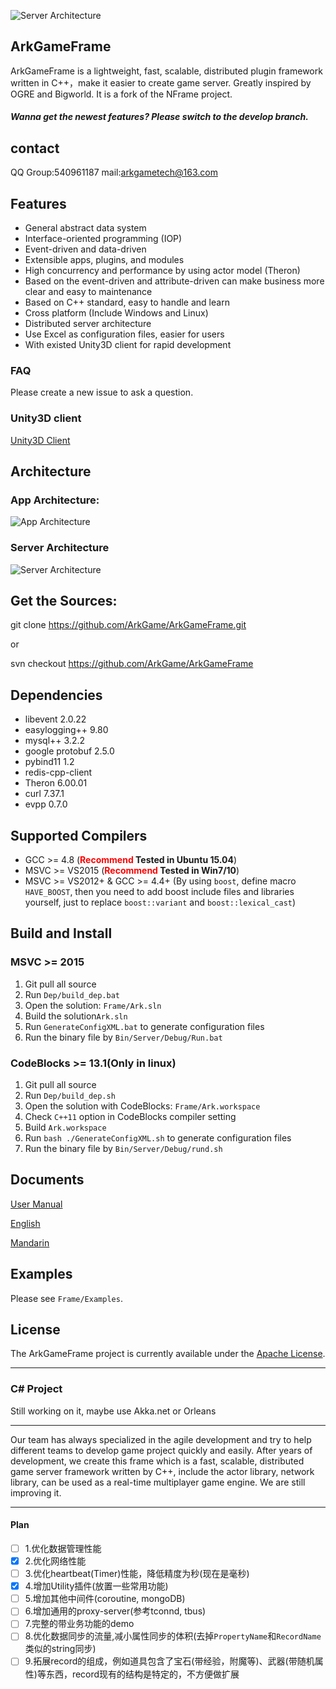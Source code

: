 ![Server Architecture](https://raw.githubusercontent.com/ArkGame/ArkGameFrame/master/Doc/asserts/imgs/ArkGameFrame.png)

## ArkGameFrame
ArkGameFrame is a lightweight, fast, scalable, distributed plugin framework written in C++，make it easier to create game server. Greatly inspired by OGRE and Bigworld. It is a fork of the NFrame project.
##### Wanna get the newest features? Please switch to the develop branch.

## contact
QQ Group:540961187
mail:arkgametech@163.com

## Features
- General abstract data system
- Interface-oriented programming (IOP)
- Event-driven and data-driven
- Extensible apps, plugins, and modules
- High concurrency and performance by using actor model (Theron)
- Based on the event-driven and attribute-driven can make business more clear and easy to maintenance
- Based on C++ standard, easy to handle and learn
- Cross platform (Include Windows and Linux)
- Distributed server architecture
- Use Excel as configuration files, easier for users
- With existed Unity3D client for rapid development

### FAQ
Please create a new issue to ask a question.

### Unity3D client
[Unity3D Client](https://github.com/ArkGame/ArkClient-Unity3D)

## Architecture

### App Architecture:
![App Architecture](https://raw.githubusercontent.com/ArkGame/ArkGameFrame/master/Doc/asserts/imgs/AppArchitecture.png)

### Server Architecture
![Server Architecture](https://raw.githubusercontent.com/ArkGame/ArkGameFrame/master/Doc/asserts/imgs/ServerArchitecture.png)

## Get the Sources:

git clone https://github.com/ArkGame/ArkGameFrame.git

or

svn checkout https://github.com/ArkGame/ArkGameFrame


## Dependencies

- libevent 2.0.22
- easylogging++ 9.80
- mysql++ 3.2.2
- google protobuf 2.5.0
- pybind11 1.2
- redis-cpp-client 
- Theron 6.00.01
- curl 7.37.1
- evpp 0.7.0

## Supported Compilers

* GCC >= 4.8 (**<font color=red>Recommend</font> Tested in Ubuntu 15.04**)
* MSVC >= VS2015 (**<font color=red>Recommend</font> Tested in Win7/10**)
* MSVC >= VS2012+ & GCC >= 4.4+ (By using ```boost```, define macro ```HAVE_BOOST```, then you need to add boost include files and libraries yourself, just to replace ```boost::variant``` and ```boost::lexical_cast```)

## Build and Install
### MSVC >= 2015

1. Git pull all source
2. Run ```Dep/build_dep.bat```
3. Open the solution: ```Frame/Ark.sln```
4. Build the solution```Ark.sln```
5. Run ```GenerateConfigXML.bat``` to generate configuration files
6. Run the binary file by ```Bin/Server/Debug/Run.bat```

### CodeBlocks >= 13.1(Only in linux)

1. Git pull all source
2. Run ```Dep/build_dep.sh```
3. Open the solution with CodeBlocks: ```Frame/Ark.workspace```
4. Check ```C++11``` option in CodeBlocks compiler setting
5. Build ```Ark.workspace```
6. Run ```bash ./GenerateConfigXML.sh``` to generate configuration files
6. Run the binary file by ```Bin/Server/Debug/rund.sh```

## Documents
[User Manual](https://arkgame.github.io/ArkGameFrame/)

[English](https://github.com/ArkGame/ArkGameFrame/blob/master/Doc/doc_EN.md)

[Mandarin](https://github.com/ArkGame/ArkGameFrame/blob/master/Doc/doc_ZH.md)

## Examples
Please see ```Frame/Examples```.

## License
The ArkGameFrame project is currently available under the [Apache License](https://github.com/ArkGame/ArkGameFrame/blob/master/LICENSE).


----------
### C# Project
Still working on it, maybe use Akka.net or Orleans

----------
Our team has always specialized in the agile development and try to help different teams to develop game project quickly and easily. After years of development, we create this frame which is a fast, scalable, distributed game server framework written by C++, include the actor library, network library, can be used as a real-time multiplayer game engine. We are still improving it.

----------

#### Plan
- [ ] 1.优化数据管理性能
- [x] 2.优化网络性能
- [ ] 3.优化heartbeat(Timer)性能，降低精度为秒(现在是毫秒)
- [x] 4.增加Utility插件(放置一些常用功能)
- [ ] 5.增加其他中间件(coroutine, mongoDB)
- [ ] 6.增加通用的proxy-server(参考tconnd, tbus)
- [ ] 7.完整的带业务功能的demo
- [ ] 8.优化数据同步的流量,减小属性同步的体积(去掉```PropertyName```和```RecordName```类似的string同步)
- [ ] 9.拓展record的组成，例如道具包含了宝石(带经验，附魔等)、武器(带随机属性)等东西，record现有的结构是特定的，不方便做扩展
